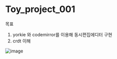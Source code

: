 # Toy_project_001

목표
1. yorkie 와 codemirror를 이용해 동시편집에디터 구현
2. crdt 이해

![image](https://user-images.githubusercontent.com/110698263/209254056-f5647a1b-33dc-4e02-b0bb-715e8474be82.png)

